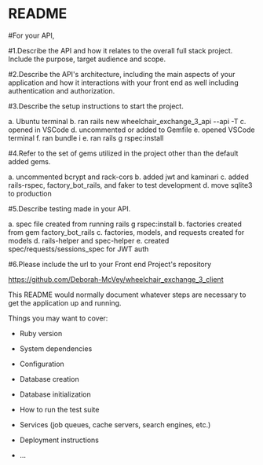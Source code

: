 # README

#For your API,

#1.Describe the API and how it relates to the overall full stack project. Include the purpose, target audience and scope.

#2.Describe the API's architecture, including the main aspects of your application and how it interactions with your front end as well including authentication and authorization.

#3.Describe the setup instructions to start the project.

a. Ubuntu terminal
b. ran rails new wheelchair_exchange_3_api --api -T
c. opened in VSCode
d. uncommented or added to Gemfile
e. opened VSCode terminal
f. ran bundle i
e. ran rails g rspec:install

#4.Refer to the set of gems utilized in the project other than the default added gems.

a. uncommented bcrypt and rack-cors
b. added jwt and kaminari
c. added rails-rspec, factory_bot_rails, and faker to test development
d. move sqlite3 to production

#5.Describe testing made in your API.

a. spec file created from running rails g rspec:install
b. factories created from gem factory_bot_rails 
c. factories, models, and requests created for models
d. rails-helper and spec-helper
e. created spec/requests/sessions_spec for JWT auth
 
#6.Please include the url to your Front end Project's repository

https://github.com/Deborah-McVey/wheelchair_exchange_3_client


This README would normally document whatever steps are necessary to get the
application up and running.

Things you may want to cover:

* Ruby version

* System dependencies

* Configuration

* Database creation

* Database initialization

* How to run the test suite

* Services (job queues, cache servers, search engines, etc.)

* Deployment instructions

* ...
